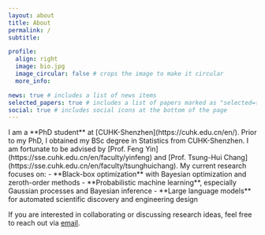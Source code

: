 ```yaml
---
layout: about
title: About
permalink: /
subtitle:

profile:
  align: right
  image: bio.jpg
  image_circular: false # crops the image to make it circular
  more_info: 

news: true # includes a list of news items
selected_papers: true # includes a list of papers marked as "selected={true}"
social: true # includes social icons at the bottom of the page
---
```

<div class="about-content" markdown="1">
I am a **PhD student** at [CUHK-Shenzhen](https://cuhk.edu.cn/en/). Prior to my PhD, I obtained my BSc degree in Statistics from CUHK-Shenzhen. I am fortunate to be advised by [Prof. Feng Yin](https://sse.cuhk.edu.cn/en/faculty/yinfeng) and [Prof. Tsung-Hui Chang](https://sse.cuhk.edu.cn/en/faculty/tsunghuichang). My current research focuses on:
- **Black-box optimization** with Bayesian optimization and zeroth-order methods
- **Probabilistic machine learning**, especially Gaussian processes and Bayesian inference
- **Large language models** for automated scientific discovery and engineering design

If you are interested in collaborating or discussing research ideas, feel free to reach out via [email](mailto:richardsuwandi@link.cuhk.edu.cn).
</div>